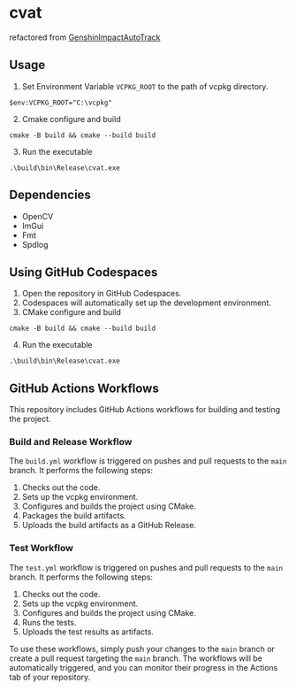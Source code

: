 # cvat

refactored from [GenshinImpactAutoTrack](https://github.com/GengGode/cvAutoTrack) 

## Usage

1. Set Environment Variable `VCPKG_ROOT` to the path of vcpkg directory.
```shell
$env:VCPKG_ROOT="C:\vcpkg"
```

2. Cmake configure and build
```shell
cmake -B build && cmake --build build
```

3. Run the executable
```shell
.\build\bin\Release\cvat.exe
```

## Dependencies

- OpenCV
- ImGui
- Fmt
- Spdlog

## Using GitHub Codespaces

1. Open the repository in GitHub Codespaces.
2. Codespaces will automatically set up the development environment.
3. CMake configure and build
```shell
cmake -B build && cmake --build build
```
4. Run the executable
```shell
.\build\bin\Release\cvat.exe
```

## GitHub Actions Workflows

This repository includes GitHub Actions workflows for building and testing the project.

### Build and Release Workflow

The `build.yml` workflow is triggered on pushes and pull requests to the `main` branch. It performs the following steps:

1. Checks out the code.
2. Sets up the vcpkg environment.
3. Configures and builds the project using CMake.
4. Packages the build artifacts.
5. Uploads the build artifacts as a GitHub Release.

### Test Workflow

The `test.yml` workflow is triggered on pushes and pull requests to the `main` branch. It performs the following steps:

1. Checks out the code.
2. Sets up the vcpkg environment.
3. Configures and builds the project using CMake.
4. Runs the tests.
5. Uploads the test results as artifacts.

To use these workflows, simply push your changes to the `main` branch or create a pull request targeting the `main` branch. The workflows will be automatically triggered, and you can monitor their progress in the Actions tab of your repository.
